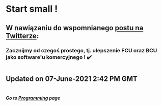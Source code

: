 # Start small !


## W nawiązaniu do wspomnianego [postu na Twitterze](https://twitter.com/C4B_Lab/status/1400381495349481479 "Lepsza Informatyka"):

### Zacznijmy od czegoś prostego, tj. ulepszenie FCU oraz BCU jako software'u komercyjnego !&nbsp;:heavy_check_mark:

#
## Updated on 07-June-2021 2:42 PM GMT

#
##### Go to [Programming](/programming/Programming.md#all-the-latest-about-my-programming-activities "All the latest about Lucas' software engineering") page
